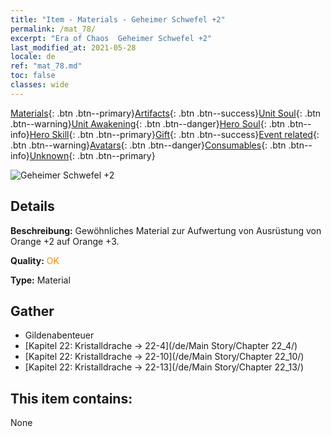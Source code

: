 ```yaml
---
title: "Item - Materials - Geheimer Schwefel +2"
permalink: /mat_78/
excerpt: "Era of Chaos  Geheimer Schwefel +2"
last_modified_at: 2021-05-28
locale: de
ref: "mat_78.md"
toc: false
classes: wide
---
```

 [Materials](/ItemsDE/){: .btn .btn--primary}[Artifacts](/ItemsDE/Artifacts/){: .btn .btn--success}[Unit Soul](/ItemsDE/UnitSoul/){: .btn .btn--warning}[Unit Awakening](/ItemsDE/UnitAwakening/){: .btn .btn--danger}[Hero Soul](/ItemsDE/HeroSoul/){: .btn .btn--info}[Hero Skill](/ItemsDE/HeroSkill/){: .btn .btn--primary}[Gift](/ItemsDE/Gift/){: .btn .btn--success}[Event related](/ItemsDE/Events/){: .btn .btn--warning}[Avatars](/ItemsDE/Avatars/){: .btn .btn--danger}[Consumables](/ItemsDE/Consumables/){: .btn .btn--info}[Unknown](/ItemsDE/Unknown/){: .btn .btn--primary}

 ![Geheimer Schwefel +2](/images/t/i_cailiao_liuhuang3.png)

## Details
 **Beschreibung:** Gewöhnliches Material zur Aufwertung von Ausrüstung von Orange +2 auf Orange +3.

 **Quality:** <span style="color: #FF8C00">OK</span>

 **Type:** Material

## Gather

*    Gildenabenteuer 
*    [Kapitel 22: Kristalldrache -> 22-4](/de/Main Story/Chapter 22_4/) 
*    [Kapitel 22: Kristalldrache -> 22-10](/de/Main Story/Chapter 22_10/) 
*    [Kapitel 22: Kristalldrache -> 22-13](/de/Main Story/Chapter 22_13/) 

## This item contains:

  None

